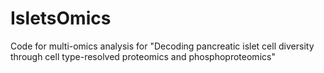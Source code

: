 # IsletsOmics
Code for multi-omics analysis for "Decoding pancreatic islet cell diversity through cell type-resolved proteomics and phosphoproteomics"

